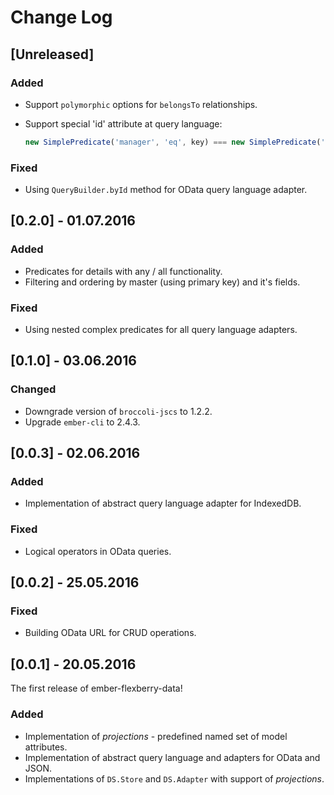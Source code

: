 # Change Log

## [Unreleased]
### Added
- Support `polymorphic` options for `belongsTo` relationships.
- Support special 'id' attribute at query language:

  ```javascript 
  new SimplePredicate('manager', 'eq', key) === new SimplePredicate('manager.id', 'eq', key)
  ```
### Fixed
- Using `QueryBuilder.byId` method for OData query language adapter.

## [0.2.0] - 01.07.2016
### Added
- Predicates for details with any / all functionality.
- Filtering and ordering by master (using primary key) and it's fields.
### Fixed
- Using nested complex predicates for all query language adapters.

## [0.1.0] - 03.06.2016
### Changed
- Downgrade version of `broccoli-jscs` to 1.2.2.
- Upgrade `ember-cli` to 2.4.3.

## [0.0.3] - 02.06.2016
### Added
- Implementation of abstract query language adapter for IndexedDB.
### Fixed
- Logical operators in OData queries.

## [0.0.2] - 25.05.2016
### Fixed
- Building OData URL for CRUD operations.

## [0.0.1] - 20.05.2016
The first release of ember-flexberry-data!
### Added
- Implementation of _projections_ - predefined named set of model attributes.
- Implementation of abstract query language and adapters for OData and JSON.
- Implementations of `DS.Store` and `DS.Adapter` with support of _projections_. 
